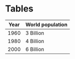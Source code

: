 # Tables

| Year  | World population  |
| :--:  |------------------ |
| 1960  | 3 Billion         |
| 1980  | 4 Billion         |
| 2000  | 6 Billion         |